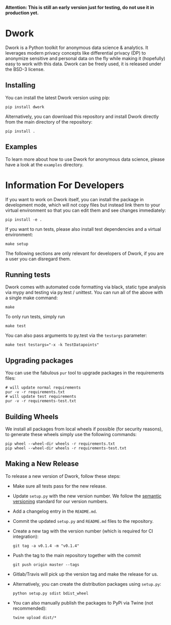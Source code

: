 **Attention: This is still an early version just for testing, do not use it in production yet.**

# Dwork

Dwork is a Python toolkit for anonymous data science & analytics. It leverages modern privacy concepts like differential privacy (DP) to anonymize sensitive and personal data on the fly while making it (hopefully) easy to work with this data. Dwork can be freely used, it is released under the BSD-3 license.

## Installing

You can install the latest Dwork version using pip:

    pip install dwork

Alternatively, you can download this repository and install Dwork directly from the main directory of the repository:

    pip install .

## Examples

To learn more about how to use Dwork for anonymous data science, please have a look at the `examples` directory.

# Information For Developers

If you want to work on Dwork itself, you can install the package in development mode, which will not copy files but instead link them to your virtual environment so that you can edit them and see changes immediately:

    pip install -e .

If you want to run tests, please also install test dependencies and a virtual environment:

    make setup

The following sections are only relevant for developers of Dwork, if you are a user you can disregard them.

## Running tests

Dwork comes with automated code formatting via black, static type analysis via mypy and testing via py.test / unittest. You can run all of the above with a single make command:

    make

To only run tests, simply run

    make test

You can also pass arguments to py.test via the `testargs` parameter:

    make test testargs="-x -k TestDatapoints"

## Upgrading packages

You can use the fabulous `pur` tool to upgrade packages in the requirements files:

    # will update normal requirements
    pur -v -r requirements.txt
    # will update test requirements
    pur -v -r requirements-test.txt

## Building Wheels

We install all packages from local wheels if possible (for security reasons), to generate these wheels simply use the following commands:

    pip wheel --wheel-dir wheels -r requirements.txt
    pip wheel --wheel-dir wheels -r requirements-test.txt

## Making a New Release

To release a new version of Dwork, follow these steps:

* Make sure all tests pass for the new release.
* Update `setup.py` with the new version number. We follow the
  [semantic versioning](https://semver.org/) standard for our version
  numbers.
* Add a changelog entry in the `README.md`.
* Commit the updated `setup.py` and `README.md` files to the repository.
* Create a new tag with the version number (which is required for CI integration):

      git tag -a v0.1.4 -m "v0.1.4"
* Push the tag to the main repository together with the commit

      git push origin master --tags
* Gitlab/Travis will pick up the version tag and make the release for us.
* Alternatively, you can create the distribution packages using `setup.py`:

      python setup.py sdist bdist_wheel
* You can also manually publish the packages to PyPi via Twine (not recommended):
  
      twine upload dist/*
